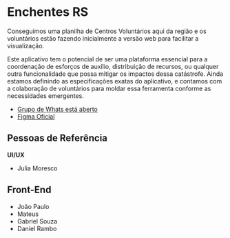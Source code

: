 # Enchentes RS

Conseguimos uma planilha de Centros Voluntários aqui da região e os voluntários estão fazendo inicialmente a versão web para facilitar a visualização.

Este aplicativo tem o potencial de ser uma plataforma essencial para a coordenação de esforços de auxílio, distribuição de recursos, ou qualquer outra funcionalidade que possa mitigar os impactos dessa catástrofe. Ainda estamos definindo as especificações exatas do aplicativo, e contamos com a colaboração de voluntários para moldar essa ferramenta conforme as necessidades emergentes.


- [Grupo de Whats está aberto](https://chat.whatsapp.com/BaBFBXKxw8KCp96PZKeGwV)
- [Figma Oficial](https://www.figma.com/file/uS76X7hk00tXbR56dfAL71/Voluntários-Devs-Pelo-RS?type=design&node-id=5-5&mode=design&t=KiBoAflvYrovhtPf-0)


## Pessoas de Referência

**UI/UX**

- Julia Moresco

## Front-End

- João Paulo
- Mateus
- Gabriel Souza
- Daniel Rambo
